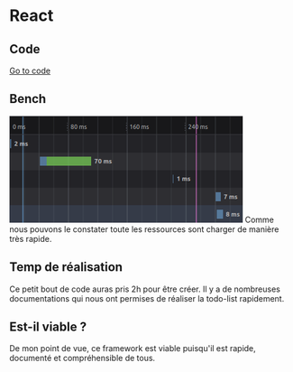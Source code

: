 # React
## Code

[Go to code](https://github.com/EpitechPromo2025/B-DEV-500-MPL-5-2-area-ilia.schastnev/blob/main/server/benchFront/React/test/src/App.js)

## Bench

![Cover](./pictures/loads.png)
Comme nous pouvons le constater toute les ressources sont charger de manière très rapide.

## Temp de réalisation
Ce petit bout de code auras pris 2h pour être créer. Il y a de nombreuses documentations qui nous ont permises de réaliser la todo-list rapidement.

## Est-il viable ?
De mon point de vue, ce framework est viable puisqu'il est rapide, documenté et compréhensible de tous.